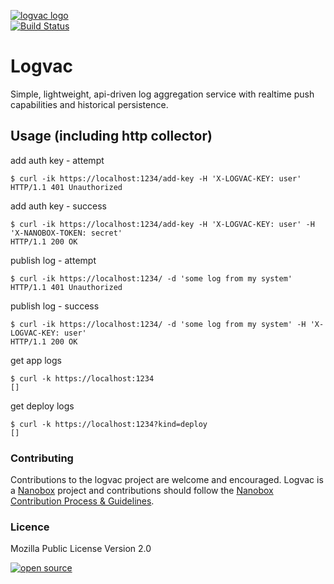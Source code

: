 [![logvac logo](http://nano-assets.gopagoda.io/readme-headers/logvac.png)](http://nanobox.io/open-source#logvac)  
[![Build Status](https://travis-ci.org/nanopack/logvac.svg)](https://travis-ci.org/nanopack/logvac)

# Logvac

Simple, lightweight, api-driven log aggregation service with realtime push capabilities and historical persistence.

## Usage (including http collector)

add auth key - attempt
```
$ curl -ik https://localhost:1234/add-key -H 'X-LOGVAC-KEY: user'
HTTP/1.1 401 Unauthorized
```

add auth key - success
```
$ curl -ik https://localhost:1234/add-key -H 'X-LOGVAC-KEY: user' -H 'X-NANOBOX-TOKEN: secret'
HTTP/1.1 200 OK
```

publish log - attempt
```
$ curl -ik https://localhost:1234/ -d 'some log from my system'
HTTP/1.1 401 Unauthorized
```

publish log - success
```
$ curl -ik https://localhost:1234/ -d 'some log from my system' -H 'X-LOGVAC-KEY: user'
HTTP/1.1 200 OK
```

get app logs
```
$ curl -k https://localhost:1234
[]
```

get deploy logs
```
$ curl -k https://localhost:1234?kind=deploy
[]
```

### Contributing

Contributions to the logvac project are welcome and encouraged. Logvac is a [Nanobox](https://nanobox.io) project and contributions should follow the [Nanobox Contribution Process & Guidelines](https://docs.nanobox.io/contributing/).

### Licence

Mozilla Public License Version 2.0

[![open source](http://nano-assets.gopagoda.io/open-src/nanobox-open-src.png)](http://nanobox.io/open-source)

